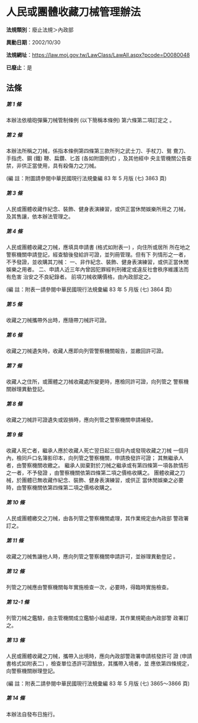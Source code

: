 # 人民或團體收藏刀械管理辦法

**法規類別**：廢止法規＞內政部

**異動日期**：2002/10/30  

**法規網址**：https://law.moj.gov.tw/LawClass/LawAll.aspx?pcode=D0080048

**已廢止**：是



## 法條
##### 第 1 條
本辦法依槍砲彈藥刀械管制條例 (以下簡稱本條例) 第六條第二項訂定之
。

##### 第 2 條
本辦法所稱之刀械，係指本條例第四條第三款所列之武士刀、手杖刀、鴛
鴦刀、手指虎、鋼 (鐵) 鞭、扁鑽、匕首 (各如附圖例式) ，及其他經中
央主管機關公告查禁，非供正當使用，具有殺傷力之刀械。

 (編      註：附圖請參閱中華民國現行法規彙編 83 年 5 月版 (七)
  3863 頁)

##### 第 3 條
人民或團體收藏作紀念、裝飾、健身表演練習，或供正當休閒娛樂所用之
刀械，及其售讓，依本辦法管理之。

##### 第 4 條
人民或團體收藏之刀械，應填具申請書 (格式如附表一) ，向住所或居所
所在地之警察機關申請登記，經查驗後發給許可證，並列冊管理。但有下
列情形之一者，不予發證，並收購其刀械：
一、非作紀念、裝飾、健身表演練習，或供正當休閒娛樂之用者。
二、申請人近三年內曾因犯罪經判刑確定或違反社會秩序維護法而有危害
    治安之不良紀錄者。
前項刀械收購價格，由內政部定之。

 (編      註：附表一請參閱中華民國現行法規彙編 83 年 5 月版 (七)
  3864 頁)


##### 第 5 條
收藏之刀械攜帶外出時，應隨帶刀械許可證。

##### 第 6 條
收藏之刀械遺失時，收藏人應即向列管警察機關報告，並繳回許可證。

##### 第 7 條
收藏人之住所，或團體之刀械收藏處所變更時，應檢同許可證，向列管之
警察機關辦理異動登記。

##### 第 8 條
收藏之刀械許可證遺失或毀損時，應向列管之警察機關申請補發。

##### 第 9 條
收藏人死亡者，繼承人應於收藏人死亡翌日起三個月內或發現收藏之刀械
一個月內，檢同戶口名簿影印本，向列管之警察機關，申請換發許可證；
其無繼承人者，由警察機關收繳之。
繼承人拋棄對於刀械之繼承或有第四條第一項各款情形之一者，不予發證
，由警察機關依第四條第二項之價格收購之。
團體收藏之刀械，於團體已無收藏作紀念、裝飾、健身表演練習，或供正
當休閒娛樂之必要時，由警察機關依第四條第二項之價格收購之。

##### 第 10 條
人民或團體繳交之刀械，由各列管之警察機關處理，其作業規定由內政部
警政署訂之。

##### 第 11 條
收藏之刀械售讓他人時，應向列管之警察機關申請許可，並辦理異動登記
。

##### 第 12 條
列管之刀械應由警察機關每年實施檢查一次，必要時，得臨時實施檢查。

##### 第 12-1 條
列管刀械之鑑驗，由主管機關成立鑑驗小組處理，其作業規範由內政部警
政署訂之。

##### 第 13 條
人民或團體收藏之刀械，攜帶入出境時，應向內政部警政署申請核發許可
證 (申請書格式如附表二) ，檢查單位憑許可證驗放，其攜帶入境者，並
應依第四條規定，向警察機關辦理登記。

 (編      註：附表二請參閱中華民國現行法規彙編 83 年 5 月版 (七)
  3865～3866 頁)

##### 第 14 條
本辦法自發布日施行。


